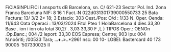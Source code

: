 FiClASINPLIFICi I ansports dB Barcelona, sn. C/ 621-23 Sector Pol. Ind. 2ona Franca Barceluna NIF: 8 16 1 Fact.:N 022d031301739000550733 25 Bata Factura: 13/ 3/2 2< 18; 3 Estacio: 303 Oest./Pos: O/d : 1/33 N. Oper. Oenda: 11/643 Oata Operaci : 13/03/2024 Fitol Pteo 1 HolaBarcelona 4 dies 33,30 Base . ion ỉ ion ota lotai 30,2/ . 3,03 33,30 F ,L ) TIPOS Oper.: OENOn .Op.Banc.; 004 /2 leport: 33,30 EOS Eapresa; Centre; 903 Ipu: 004 N.noồritỉ; /00533 Tara; .*..♦.*.»..*2961 nsc: 00 10- LOBEl: Bastercard 40 173 90005 '507330025 II